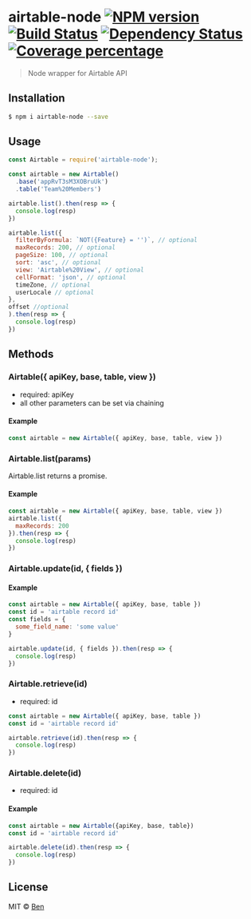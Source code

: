 # airtable-node [![NPM version][npm-image]][npm-url] [![Build Status][travis-image]][travis-url] [![Dependency Status][daviddm-image]][daviddm-url] [![Coverage percentage][coveralls-image]][coveralls-url]
> Node wrapper for Airtable API

## Installation

```sh
$ npm i airtable-node --save
```

## Usage

```js
const Airtable = require('airtable-node');

const airtable = new Airtable()
  .base('appRvT3sM3XOBruUk')
  .table('Team%20Members')

airtable.list().then(resp => {
  console.log(resp)
})

airtable.list({
  filterByFormula: `NOT({Feature} = '')`, // optional
  maxRecords: 200, // optional
  pageSize: 100, // optional 
  sort: 'asc', // optional
  view: 'Airtable%20View', // optional
  cellFormat: 'json', // optional
  timeZone, // optional
  userLocale // optional
},
offset //optional
).then(resp => {
  console.log(resp)
})

```

## Methods 

### Airtable({ apiKey, base, table, view })

- required: apiKey
- all other parameters can be set via chaining


#### Example

```js
const airtable = new Airtable({ apiKey, base, table, view })
```

### Airtable.list(params)

Airtable.list returns a promise.

#### Example

```js
const airtable = new Airtable({ apiKey, base, table, view })
airtable.list({
  maxRecords: 200
}).then(resp => {
  console.log(resp)
})

```

### Airtable.update(id, { fields })

#### Example

```js
const airtable = new Airtable({ apiKey, base, table })
const id = 'airtable record id'
const fields = {
  some_field_name: 'some value'
}

airtable.update(id, { fields }).then(resp => {
  console.log(resp)
})
```

### Airtable.retrieve(id)

- required: id

```js
const airtable = new Airtable({ apiKey, base, table })
const id = 'airtable record id'

airtable.retrieve(id).then(resp => {
  console.log(resp)
})
```


### Airtable.delete(id)
- required: id

#### Example

```js
const airtable = new Airtable({apiKey, base, table})
const id = 'airtable record id'

airtable.delete(id).then(resp => {
  console.log(resp)
})

```



## License

MIT © [Ben](http://www.menubar.io)


[npm-image]: https://badge.fury.io/js/airtable-node.svg
[npm-url]: https://npmjs.org/package/airtable-node
[travis-image]: https://travis-ci.org/focuswish/airtable-node.svg?branch=master
[travis-url]: https://travis-ci.org/focuswish/airtable-node
[daviddm-image]: https://david-dm.org/focuswish/airtable-node.svg?theme=shields.io
[daviddm-url]: https://david-dm.org/focuswish/airtable-node
[coveralls-image]: https://coveralls.io/repos/focuswish/airtable-node/badge.svg
[coveralls-url]: https://coveralls.io/r/focuswish/airtable-node
